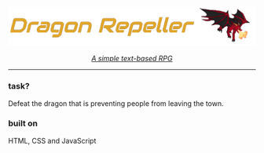 <div align="center">  

<p align="center">
    <img src="assets/images/thumbnails/transparent.png" width="600">
</p>

<a href="https://dragon-repeller.pages.dev"><em>A simple text-based RPG</em></a>

</div>  
  
-----  

[//]: # (retro and modern look comparison pics)

### task?

Defeat the dragon that is preventing people from leaving the town.

### built on

HTML, CSS and JavaScript
